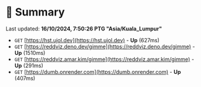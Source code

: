 # 📖 Summary
Last updated: **16/10/2024, 7:50:26 PTG "Asia/Kuala_Lumpur"**

- `GET` [https://hst.ujol.dev](https://hst.ujol.dev) - **Up** (627ms)
- `GET` [https://reddviz.deno.dev/gimme](https://reddviz.deno.dev/gimme) - **Up** (1510ms)
- `GET` [https://reddviz.amar.kim/gimme](https://reddviz.amar.kim/gimme) - **Up** (291ms)
- `GET` [https://dumb.onrender.com](https://dumb.onrender.com) - **Up** (407ms)
